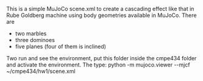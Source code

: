 This is a simple MuJoCo scene.xml to create a cascading effect like that in Rube Goldberg machine using body geometries available in MuJoCo.
There are 
- two marbles
- three dominoes
- five planes (four of them is inclined)

Two run and see the environment, put this folder inside the cmpe434 folder and activate the environment.
The type:
python -m mujoco.viewer --mjcf ~/cmpe434/hw1/scene.xml
